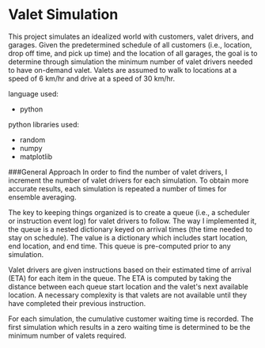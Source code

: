 Valet Simulation
================

This project simulates an idealized world with customers, valet drivers, and garages. Given the predetermined schedule of all customers (i.e., location, drop off time, and pick up time) and the location of all garages, the goal is to determine through simulation the minimum number of valet drivers needed to have on-demand valet. Valets are assumed to walk to locations at a speed of 6 km/hr and drive at a speed of 30 km/hr.

language used:
 * python

python libraries used:
 * random
 * numpy
 * matplotlib

###General Approach
In order to find the number of valet drivers, I increment the number of valet drivers for each simulation. To obtain more accurate results, each simulation is repeated a number of times for ensemble averaging.

The key to keeping things organized is to create a queue (i.e., a scheduler or instruction event log) for valet drivers to follow. The way I implemented it, the queue is a nested dictionary keyed on arrival times (the time needed to stay on schedule). The value is a dictionary which includes start location, end location, and end time. This queue is pre-computed prior to any simulation.

Valet drivers are given instructions based on their estimated time of arrival (ETA) for each item in the queue. The ETA is computed by taking the distance between each queue start location and the valet's next available location. A necessary complexity is that valets are not available until they have completed their previous instruction.

For each simulation, the cumulative customer waiting time is recorded. The first simulation which results in a zero waiting time is determined to be the minimum number of valets required.